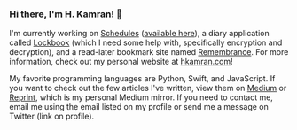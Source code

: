 ### Hi there, I'm H. Kamran! 👋

I'm currently working on [Schedules](https://github.com/hkamran80/schedules) ([available here](https://schedules.unisontech.org)), a diary application called [Lockbook](https://github.com/hkamran80/lockbook) (which I need some help with, specifically encryption and decryption), and a read-later bookmark site named [Remembrance](https://github.com/hkamran80/remembrance). For more information, check out my personal website at [hkamran.com](https://hkamran.com)!

My favorite programming languages are Python, Swift, and JavaScript. If you want to check out the few articles I've written, view them on [Medium](https://medium.com/@hkamran80) or [Reprint](https://reprint.hkamran.com), which is my personal Medium mirror. If you need to contact me, email me using the email listed on my profile or send me a message on Twitter (link on profile).
